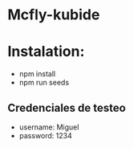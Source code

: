 # Mcfly-kubide

# Instalation:

- npm install
- npm run seeds

## Credenciales de testeo

- username: Miguel
- password: 1234
